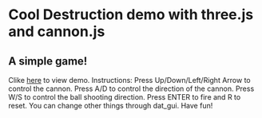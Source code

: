 # Cool Destruction demo with three.js and cannon.js
## A simple game!
Clike [here](https://weatheringwithu.github.io/index.html) to view demo.
Instructions:
Press Up/Down/Left/Right Arrow to control the cannon.
Press A/D to control the direction of the cannon.
Press W/S to control the ball shooting direction.
Press ENTER to fire and R to reset.
You can change other things through dat_gui.
Have fun!